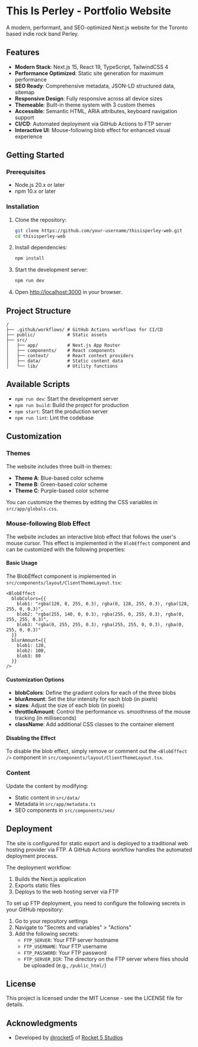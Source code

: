 # This Is Perley - Portfolio Website

A modern, performant, and SEO-optimized Next.js website for the Toronto based indie rock band Perley.

## Features

- **Modern Stack**: Next.js 15, React 19, TypeScript, TailwindCSS 4
- **Performance Optimized**: Static site generation for maximum performance
- **SEO Ready**: Comprehensive metadata, JSON-LD structured data, sitemap
- **Responsive Design**: Fully responsive across all device sizes
- **Themeable**: Built-in theme system with 3 custom themes
- **Accessible**: Semantic HTML, ARIA attributes, keyboard navigation support
- **CI/CD**: Automated deployment via GitHub Actions to FTP server
- **Interactive UI**: Mouse-following blob effect for enhanced visual experience

## Getting Started

### Prerequisites

- Node.js 20.x or later
- npm 10.x or later

### Installation

1. Clone the repository:
   ```bash
   git clone https://github.com/your-username/thisisperley-web.git
   cd thisisperley-web
   ```

2. Install dependencies:
   ```bash
   npm install
   ```

3. Start the development server:
   ```bash
   npm run dev
   ```

4. Open [http://localhost:3000](http://localhost:3000) in your browser.

## Project Structure

```
/
├── .github/workflows/ # GitHub Actions workflows for CI/CD
├── public/            # Static assets
├── src/
│   ├── app/           # Next.js App Router
│   ├── components/    # React components
│   ├── context/       # React context providers
│   ├── data/          # Static content data
│   └── lib/           # Utility functions
```

## Available Scripts

- `npm run dev`: Start the development server
- `npm run build`: Build the project for production
- `npm start`: Start the production server
- `npm run lint`: Lint the codebase

## Customization

### Themes

The website includes three built-in themes:
- **Theme A**: Blue-based color scheme
- **Theme B**: Green-based color scheme
- **Theme C**: Purple-based color scheme

You can customize the themes by editing the CSS variables in `src/app/globals.css`.

### Mouse-following Blob Effect

The website includes an interactive blob effect that follows the user's mouse cursor. This effect is implemented in the `BlobEffect` component and can be customized with the following properties:

#### Basic Usage

The BlobEffect component is implemented in `src/components/layout/ClientThemeLayout.tsx`:

```tsx
<BlobEffect 
  blobColors={{
    blob1: "rgba(120, 0, 255, 0.3), rgba(0, 128, 255, 0.3), rgba(128, 255, 0, 0.3)",
    blob2: "rgba(255, 140, 0, 0.3), rgba(255, 0, 255, 0.3), rgba(0, 255, 255, 0.3)",
    blob3: "rgba(0, 255, 255, 0.3), rgba(255, 255, 0, 0.3), rgba(0, 255, 0, 0.3)"
  }}
  blurAmount={{
    blob1: 120,
    blob2: 100,
    blob3: 80
  }}
/>
```

#### Customization Options

- **blobColors**: Define the gradient colors for each of the three blobs
- **blurAmount**: Set the blur intensity for each blob (in pixels)
- **sizes**: Adjust the size of each blob (in pixels)
- **throttleAmount**: Control the performance vs. smoothness of the mouse tracking (in milliseconds)
- **className**: Add additional CSS classes to the container element

#### Disabling the Effect

To disable the blob effect, simply remove or comment out the `<BlobEffect />` component in `src/components/layout/ClientThemeLayout.tsx`.

### Content

Update the content by modifying:
- Static content in `src/data/`
- Metadata in `src/app/metadata.ts`
- SEO components in `src/components/seo/`

## Deployment

The site is configured for static export and is deployed to a traditional web hosting provider via FTP. A GitHub Actions workflow handles the automated deployment process.

The deployment workflow:
1. Builds the Next.js application
2. Exports static files
3. Deploys to the web hosting server via FTP

To set up FTP deployment, you need to configure the following secrets in your GitHub repository:

1. Go to your repository settings
2. Navigate to "Secrets and variables" > "Actions"
3. Add the following secrets:
   - `FTP_SERVER`: Your FTP server hostname
   - `FTP_USERNAME`: Your FTP username
   - `FTP_PASSWORD`: Your FTP password
   - `FTP_SERVER_DIR`: The directory on the FTP server where files should be uploaded (e.g., `/public_html/`)

## License

This project is licensed under the MIT License - see the LICENSE file for details.

## Acknowledgments

- Developed by [@rocket5](https://github.com/rocket5) of [Rocket 5 Studios](https://rocket5studios.com/)
